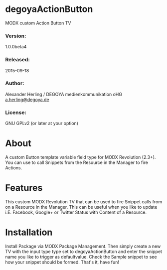 # degoyaActionButton
MODX custom Action Button TV


### Version:
1.0.0beta4

### Released:
2015-09-18

### Author:
Alexander Herling / DEGOYA medienkommunikation oHG <a.herling@degoya.de>

### License:
GNU GPLv2 (or later at your option)


# About
A custom Button template variable field type for MODX Revolution (2.3+).
You can use to call Snippets from the Resource in the Manager to fire Actions.

# Features
This custom MODX Revolution TV that can be used to fire Snippet calls from on a Resource in the Manager.
This can be useful when you like to update i.E. Facebook, Google+ or Twitter Status with Content of a Resource.

# Installation
Install Package via MODX Package Management.
Then simply create a new TV with the input type type set to degoyaActionButton and enter the snippet name you like to trigger as defaultvalue. Check the Sample snippet to see how your snippet should be formed.
That's it, have fun!
